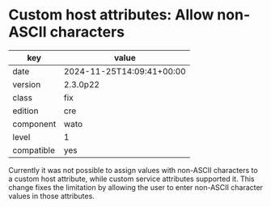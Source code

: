 [//]: # (werk v2)
# Custom host attributes: Allow non-ASCII characters

key        | value
---------- | ---
date       | 2024-11-25T14:09:41+00:00
version    | 2.3.0p22
class      | fix
edition    | cre
component  | wato
level      | 1
compatible | yes

Currently it was not possible to assign values with non-ASCII characters to a custom host attribute, while custom service attributes supported it. This change fixes the limitation by allowing the user to enter non-ASCII character values in those attributes.
